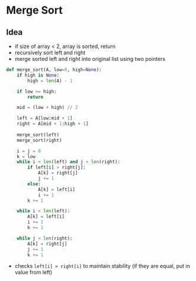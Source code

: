 # Merge Sort

## Idea
- if size of array < 2, array is sorted, return
- recursively sort left and right
- merge sorted left and right into original list using two pointers
```python
def merge_sort(A, low=0, high=None):
    if high is None:
        high = len(A) - 1

    if low >= high:
        return

    mid = (low + high) // 2

    left = A[low:mid + 1]
    right = A[mid + 1:high + 1]
    
    merge_sort(left)
    merge_sort(right)

    i = j = 0
    k = low
    while i < len(left) and j < len(right):
        if left[i] > right[j]:
            A[k] = right[j]
            j += 1
        else:
            A[k] = left[i]
            i += 1
        k += 1

    while i < len(left):
        A[k] = left[i]
        i += 1
        k += 1

    while j < len(right):
        A[k] = right[j]
        j += 1
        k += 1
```
- checks `left[i] > right[i]` to maintain stability (if they are equal, put in value from left)

